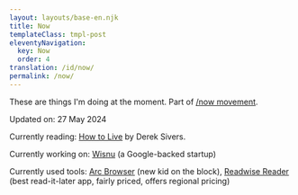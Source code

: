 ```yaml
---
layout: layouts/base-en.njk
title: Now
templateClass: tmpl-post
eleventyNavigation:
  key: Now
  order: 4
translation: /id/now/
permalink: /now/
---
```


These are things I'm doing at the moment. Part of [/now movement](https://nownownow.com).

Updated on: 27 May 2024

Currently reading: [How to Live](https://sive.rs/h) by Derek Sivers. 

Currently working on: [Wisnu](https://wisnusantara.id) (a Google-backed startup)

Currently used tools: [Arc Browser](https://arc.net) (new kid on the block), [Readwise Reader](https://readwise.io/read) (best read-it-later app, fairly priced, offers regional pricing)

